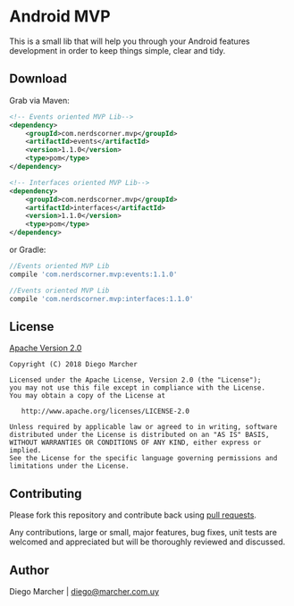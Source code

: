 # Android MVP

This is a small lib that will help you through your Android features development in order to keep things simple, clear and tidy.

## Download

Grab via Maven:
```xml
<!-- Events oriented MVP Lib-->
<dependency>
    <groupId>com.nerdscorner.mvp</groupId>
    <artifactId>events</artifactId>
    <version>1.1.0</version>
    <type>pom</type>
</dependency>

<!-- Interfaces oriented MVP Lib-->
<dependency>
    <groupId>com.nerdscorner.mvp</groupId>
    <artifactId>interfaces</artifactId>
    <version>1.1.0</version>
    <type>pom</type>
</dependency>
```
or Gradle:
```groovy
//Events oriented MVP Lib
compile 'com.nerdscorner.mvp:events:1.1.0'

//Events oriented MVP Lib
compile 'com.nerdscorner.mvp:interfaces:1.1.0'
```

## License

[Apache Version 2.0](http://www.apache.org/licenses/LICENSE-2.0.html)

    Copyright (C) 2018 Diego Marcher

    Licensed under the Apache License, Version 2.0 (the "License");
    you may not use this file except in compliance with the License.
    You may obtain a copy of the License at

       http://www.apache.org/licenses/LICENSE-2.0

    Unless required by applicable law or agreed to in writing, software
    distributed under the License is distributed on an "AS IS" BASIS,
    WITHOUT WARRANTIES OR CONDITIONS OF ANY KIND, either express or implied.
    See the License for the specific language governing permissions and
    limitations under the License.

## Contributing

Please fork this repository and contribute back using [pull requests](https://github.com/marcherdiego/android_mvp/pulls).

Any contributions, large or small, major features, bug fixes, unit tests are welcomed and appreciated but will be thoroughly reviewed and discussed.


## Author

Diego Marcher | diego@marcher.com.uy
